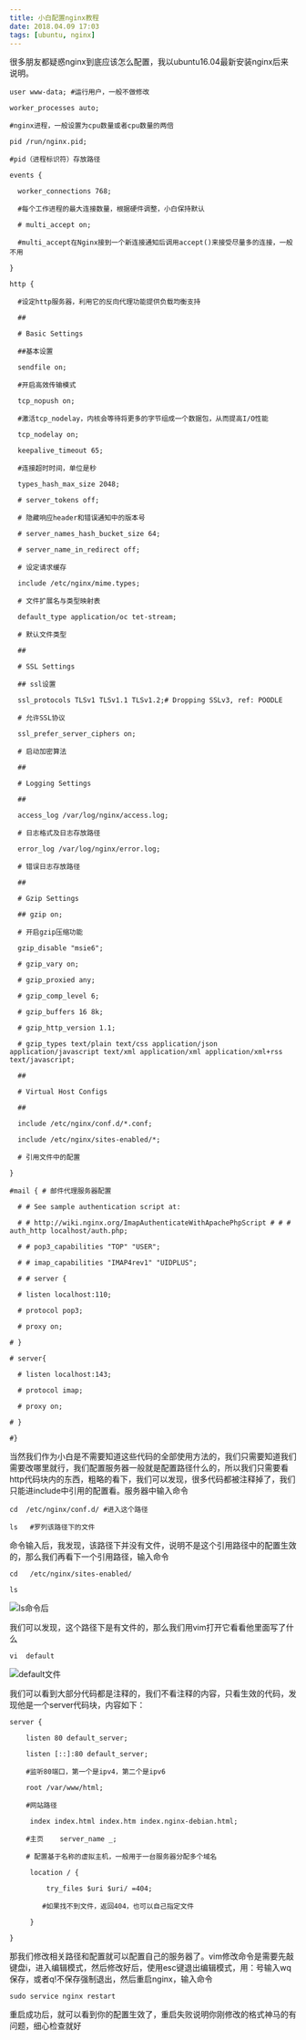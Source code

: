 ```yaml
---
title: 小白配置nginx教程
date: 2018.04.09 17:03
tags: [ubuntu, nginx]
---
```

很多朋友都疑惑nginx到底应该怎么配置，我以ubuntu16.04最新安装nginx后来说明。
```nginx
user www-data; #运行用户，一般不做修改

worker_processes auto;

#nginx进程，一般设置为cpu数量或者cpu数量的两倍

pid /run/nginx.pid;

#pid（进程标识符）存放路径

events {

  worker_connections 768;

  #每个工作进程的最大连接数量，根据硬件调整，小白保持默认

  # multi_accept on;

  #multi_accept在Nginx接到一个新连接通知后调用accept()来接受尽量多的连接，一般不用

}

http {

  #设定http服务器，利用它的反向代理功能提供负载均衡支持

  ##

  # Basic Settings

  ##基本设置

  sendfile on;

  #开启高效传输模式

  tcp_nopush on;

  #激活tcp_nodelay，内核会等待将更多的字节组成一个数据包，从而提高I/O性能

  tcp_nodelay on;

  keepalive_timeout 65;

  #连接超时时间，单位是秒

  types_hash_max_size 2048;

  # server_tokens off;

  # 隐藏响应header和错误通知中的版本号

  # server_names_hash_bucket_size 64;

  # server_name_in_redirect off;

  # 设定请求缓存

  include /etc/nginx/mime.types;

  # 文件扩展名与类型映射表

  default_type application/oc tet-stream;

  # 默认文件类型

  ##

  # SSL Settings

  ## ssl设置

  ssl_protocols TLSv1 TLSv1.1 TLSv1.2;# Dropping SSLv3, ref: POODLE

  # 允许SSL协议

  ssl_prefer_server_ciphers on;

  # 启动加密算法

  ##

  # Logging Settings

  ##

  access_log /var/log/nginx/access.log;

  # 日志格式及日志存放路径

  error_log /var/log/nginx/error.log;

  # 错误日志存放路径

  ##

  # Gzip Settings

  ## gzip on;

  # 开启gzip压缩功能

  gzip_disable "msie6";

  # gzip_vary on;

  # gzip_proxied any;

  # gzip_comp_level 6;

  # gzip_buffers 16 8k;

  # gzip_http_version 1.1;

  # gzip_types text/plain text/css application/json application/javascript text/xml application/xml application/xml+rss text/javascript;

  ##

  # Virtual Host Configs

  ##

  include /etc/nginx/conf.d/*.conf;

  include /etc/nginx/sites-enabled/*;

  # 引用文件中的配置

}

#mail { # 邮件代理服务器配置

  # # See sample authentication script at:

  # # http://wiki.nginx.org/ImapAuthenticateWithApachePhpScript # # # auth_http localhost/auth.php;

  # # pop3_capabilities "TOP" "USER";

  # # imap_capabilities "IMAP4rev1" "UIDPLUS";

  # # server {

  # listen localhost:110;

  # protocol pop3;

  # proxy on;

# }

# server{

  # listen localhost:143;

  # protocol imap;

  # proxy on;

# }

#}
```
当然我们作为小白是不需要知道这些代码的全部使用方法的，我们只需要知道我们需要改哪里就行，我们配置服务器一般就是配置路径什么的，所以我们只需要看http代码块内的东西，粗略的看下，我们可以发现，很多代码都被注释掉了，我们只能进include中引用的配置看。服务器中输入命令
```
cd  /etc/nginx/conf.d/ #进入这个路径

ls   #罗列该路径下的文件
```
命令输入后，我发现，该路径下并没有文件，说明不是这个引用路径中的配置生效的，那么我们再看下一个引用路径，输入命令
```
cd   /etc/nginx/sites-enabled/

ls  
```

![ls命令后](https://upload-images.jianshu.io/upload_images/9056389-bcfb135f3ebbfa79.png?imageMogr2/auto-orient/strip%7CimageView2/2/w/1240)


我们可以发现，这个路径下是有文件的，那么我们用vim打开它看看他里面写了什么
```
vi  default
```

![default文件](https://upload-images.jianshu.io/upload_images/9056389-452419c2b424d6f5.png?imageMogr2/auto-orient/strip%7CimageView2/2/w/1240)


我们可以看到大部分代码都是注释的，我们不看注释的内容，只看生效的代码，发现他是一个server代码块，内容如下：
```
server {    

    listen 80 default_server;       

    listen [::]:80 default_server;   

    #监听80端口，第一个是ipv4，第二个是ipv6    

    root /var/www/html;   

    #网站路径   

     index index.html index.htm index.nginx-debian.html;    

    #主页    server_name _;   

    # 配置基于名称的虚拟主机，一般用于一台服务器分配多个域名   

     location / {       

         try_files $uri $uri/ =404;       

        #如果找不到文件，返回404，也可以自己指定文件   

     }

}
```
那我们修改相关路径和配置就可以配置自己的服务器了。vim修改命令是需要先敲键盘i，进入编辑模式，然后修改好后，使用esc键退出编辑模式，用：号输入wq保存，或者q!不保存强制退出，然后重启nginx，输入命令
```
sudo service nginx restart
```
重启成功后，就可以看到你的配置生效了，重启失败说明你刚修改的格式神马的有问题，细心检查就好